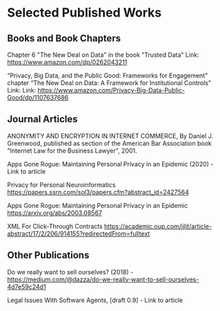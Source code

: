 # Selected Published Works

## Books and Book Chapters

Chapter 6 "The New Deal on Data" in the book "Trusted Data" 
Link: https://www.amazon.com/dp/0262043211


“Privacy, Big Data, and the Public Good: Frameworks for Engagement"  chapter “The New Deal on Data: A Framework for Institutional Controls” Link: Link: https://www.amazon.com/Privacy-Big-Data-Public-Good/dp/1107637686 

## Journal Articles

ANONYMITY AND ENCRYPTION IN INTERNET COMMERCE, By Daniel J. Greenwood, published as section of the American Bar Association book "Internet Law for the Business Lawyer", 2001.

Apps Gone Rogue: Maintaining Personal Privacy in an Epidemic (2020) - Link to article

Privacy for Personal Neuroinformatics https://papers.ssrn.com/sol3/papers.cfm?abstract_id=2427564

Apps Gone Rogue: Maintaining Personal Privacy in an Epidemic https://arxiv.org/abs/2003.08567

XML For Click-Through Contracts  https://academic.oup.com/ijlit/article-abstract/17/2/206/914155?redirectedFrom=fulltext

## Other Publications

Do we really want to sell ourselves? (2018) - https://medium.com/@dazza/do-we-really-want-to-sell-ourselves-4d7e59c24d1 

Legal Issues With Software Agents, [draft 0.9] - Link to article


